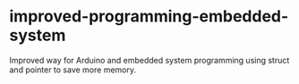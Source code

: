 # improved-programming-embedded-system
Improved way for Arduino and embedded system programming using struct and pointer to save more memory.
